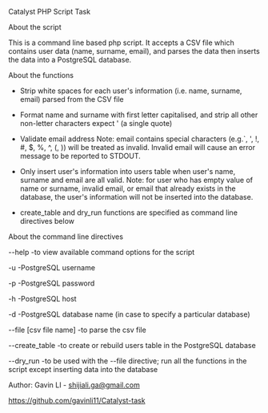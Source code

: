 Catalyst PHP Script Task


About the script 

This is a command line based php script. It accepts a CSV file which contains user data (name, surname, email), and parses the data then inserts the data into a PostgreSQL database. 


About the functions

- Strip white spaces for each user's information (i.e. name, surname, email) parsed from the CSV file

- Format name and surname with first letter capitalised, and strip all other non-letter characters expect ' (a single quote) 

- Validate email address 
Note: email contains special characters (e.g.`, ', !, #, $, %, ^, (, )) will be treated as invalid. Invalid email will cause an error message to be reported to STDOUT.

- Only insert user's information into users table when user's name, surname and email are all valid. 
Note: for user who has empty value of name or surname, invalid email, or email that already exists in the database, the user's information will not be inserted into the database.

- create_table and dry_run functions are specified as command line directives below


About the command line directives

--help -to view available command options for the script

-u -PostgreSQL username

-p -PostgreSQL password

-h -PostgreSQL host

-d -PostgreSQL database name (in case to specify a particular database)

--file [csv file name] -to parse the csv file

--create_table -to create or rebuild users table in the PostgreSQL database

--dry_run -to be used with the --file directive; run all the functions in the script except inserting data into the database


Author: Gavin LI - shijiali.ga@gmail.com

https://github.com/gavinli11/Catalyst-task